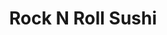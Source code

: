 ---
layout: place
title: "Rock N Roll Sushi"
permalink: /mississippi/hattiesburg/rock-n-roll-sushi.html
stateAbbr: MS
stateName: Mississippi
cityName: Hattiesburg
seo:
  name: "Rock N Roll Sushi"
  type: Restaurant
  links: null
description: "Looking for sushi in Hattiesburg, Mississippi? Check out Rock N Roll Sushi for a delightful Japanese dining experience. Enjoy a variety of sushi and other di..."
place_id: ChIJ5ZtnoRbfnIgRU4BO8o-Hrjo
photos:
  - name: >-
      places/ChIJ5ZtnoRbfnIgRU4BO8o-Hrjo/photos/AeeoHcK4hb3dSw96Zn-Fj0Tqfxp2hSbr6c5lJqAgLbXutkI5jKXsylC1Qc-Ap452KLBWLPfEi4j0Kd6sWEIu-aMJPWfOK5jnf9-RtCcys_u8fRjORKt90rV7QdNVE9TGiQMslnqALJEtt8x9SRVuNZdsmSrjjI17n5ezYi34CTaZLJjukp30Jdyuh1oaGRinKpXf2kG5qE4Xhl4xEgY3t00-p9BOqIRbZJuDJ0_MrZRk9tP5EwSrKyzdGoHuUpiXE4Sp7PJFIV2d5ZQV52Bwe6GjYEf0mINhuew8HwSETVU-s4sux0s73q4_WhqhO6Sh8808w7G6tG7lGbfVPohMSh6HAYM9DTuV5JcBMRkKfZIJLnDg1VCDGm1Cpcil2d1HfUFi9Yi223DV9GrQRMsLxEsXbCR8GynHGYLLG0OqGivoTLduag
    widthPx: 3456
    heightPx: 4608
    authorAttributions:
      - displayName: Michael Bogle
        uri: https://maps.google.com/maps/contrib/113385028726372050042
        photoUri: >-
          https://lh3.googleusercontent.com/a-/ALV-UjVCh5Y_yQcD-4y7bXDE4oQeJ4DHgkTs4NAFZkx-nVOCU064jmU=s100-p-k-no-mo
    flagContentUri: >-
      https://www.google.com/local/imagery/report/?cb_client=maps_api_places.places_api&image_key=!1e10!2sCIHM0ogKEICAgIDBreyJDw&hl=en-US
    googleMapsUri: >-
      https://www.google.com/maps/place//data=!3m4!1e2!3m2!1sCIHM0ogKEICAgIDBreyJDw!2e10!4m2!3m1!1s0x889cdf16a1679be5:0x3aae878ff24e8053
  - name: >-
      places/ChIJ5ZtnoRbfnIgRU4BO8o-Hrjo/photos/AeeoHcIzJ7ZsAEjaFaZXLANHGdpnYc08vx7f3oCdfydfWczF6fGWay_5OXwWhu1L3pzbX-t3Z0M4cog6BMtyeU9Y1-4BGR1ptenCANIUapgKI6AvYj73OVL3oqXVV6LSJOGJHs7sDqrKzVwqVfX0q8iacYxRoVhyGDW0_SMyQdqKplHfYok0vTc5V36eYVsUPwc987WDzoqlSUxQcrMPY8pXnNH6AWaOKbNVyXzJrNguDim8xkzWCGfRgPe17BgcVyFDLcq8A1onVum3ZKEILcND4p1g3NdIYEREG_4msLZrhmDhTw
    widthPx: 1084
    heightPx: 611
    authorAttributions:
      - displayName: Rock N Roll Sushi
        uri: https://maps.google.com/maps/contrib/116493561871867139182
        photoUri: >-
          https://lh3.googleusercontent.com/a-/ALV-UjX-yJG962GPYQ8gaGCcZNgqr5EvGswU2Orei6t3E2Z1S2QJ-DXa=s100-p-k-no-mo
    flagContentUri: >-
      https://www.google.com/local/imagery/report/?cb_client=maps_api_places.places_api&image_key=!1e10!2sAF1QipMYxpktAbBj313efhnrLSOrexwBtNJ8f9OLjbOx&hl=en-US
    googleMapsUri: >-
      https://www.google.com/maps/place//data=!3m4!1e2!3m2!1sAF1QipMYxpktAbBj313efhnrLSOrexwBtNJ8f9OLjbOx!2e10!4m2!3m1!1s0x889cdf16a1679be5:0x3aae878ff24e8053
  - name: >-
      places/ChIJ5ZtnoRbfnIgRU4BO8o-Hrjo/photos/AeeoHcL659RpfF9Rd5pZUdG7liBTZx_jOnXCYmva9Q7p0ZtWLlz6fvnQalFBDXFmu0dL8H61wUqFaBDEWe7tE_TpivjQFOBcAz86Vcgtu6bu_wFS_2rnG4_1pF2YRj2WcmY6evsKfQCaWx6uvy8huSlk-_D6bL7cvxL6YDe58cVp4Tz47aX7fynwm2Uqzl9IW0kjQpLAMW_IUnokcYXQLvelyjWOryQQLwdysbhu_oJjhN_Qej453j-PW112uhqpicD2FpBxt_n-mPvP4XvOWS5laz8tNNZzOo8Z8t-a4Ebywf5fug
    widthPx: 2000
    heightPx: 1333
    authorAttributions:
      - displayName: Rock N Roll Sushi
        uri: https://maps.google.com/maps/contrib/116493561871867139182
        photoUri: >-
          https://lh3.googleusercontent.com/a-/ALV-UjX-yJG962GPYQ8gaGCcZNgqr5EvGswU2Orei6t3E2Z1S2QJ-DXa=s100-p-k-no-mo
    flagContentUri: >-
      https://www.google.com/local/imagery/report/?cb_client=maps_api_places.places_api&image_key=!1e10!2sAF1QipNdoBzuEI2erts8uxcoYG9c351CYd2n9bG3qXGP&hl=en-US
    googleMapsUri: >-
      https://www.google.com/maps/place//data=!3m4!1e2!3m2!1sAF1QipNdoBzuEI2erts8uxcoYG9c351CYd2n9bG3qXGP!2e10!4m2!3m1!1s0x889cdf16a1679be5:0x3aae878ff24e8053
  - name: >-
      places/ChIJ5ZtnoRbfnIgRU4BO8o-Hrjo/photos/AeeoHcL51MCvy4Vs0qtKZL6EOTTVc8izhBZlIuFPMXk4pJyWtIwgG4NuKpHr8v8X0tAuJg4rpDAiZQWDw7v7bCrTDx1KGtYE3wD7JomayHS5YNUgVN2riHFJ9EVzCzPoRsEItO0GHCrzHFMSjqzHxsWI6c14mIXtx1niyBeG-zGTPHjpCSkezwA78GNozDSmm0CALkbMBq66fIzZSE9_PVHKfg3BYA_2ZR8Rx5xcfQ3xd58u8ZSWRNpwsKOPbamQxyzCKE0eRzs3yiueo72puNlsYCwfBZilrxVShH4ip3OrZiu2qRzzLFWDg_pnaEtby8XmdxqSdadn6pa8Qzt2J5LQ6L49rhZOs-iWv5uNzb72CEEkHCkygYVoNQtAvi2eZZanCySsC1x0ZnoyvFFmh19_Qp4yv2IpFo_QXveTaT8rGr0hFf4
    widthPx: 3599
    heightPx: 4800
    authorAttributions:
      - displayName: Alexander Fokin
        uri: https://maps.google.com/maps/contrib/115713065049845476830
        photoUri: >-
          https://lh3.googleusercontent.com/a-/ALV-UjVLdf2SCs0IifOl4CDXo8FZxvgoF9VE9tZyAAABhy8ED6XI3Vnn=s100-p-k-no-mo
    flagContentUri: >-
      https://www.google.com/local/imagery/report/?cb_client=maps_api_places.places_api&image_key=!1e10!2sCIHM0ogKEICAgIDB1u6PpQE&hl=en-US
    googleMapsUri: >-
      https://www.google.com/maps/place//data=!3m4!1e2!3m2!1sCIHM0ogKEICAgIDB1u6PpQE!2e10!4m2!3m1!1s0x889cdf16a1679be5:0x3aae878ff24e8053
  - name: >-
      places/ChIJ5ZtnoRbfnIgRU4BO8o-Hrjo/photos/AeeoHcIC63OXs8A9boE9K-HVNii2i5kL4BNZBylrPSIlMv2-za3Sr34MbCBlQj2nc7Y43hhBXpbPp4psMjAeIp8sqtgdi9Ar9seg7dLL3hfbinfyTIHFib12wBpyey-DDXxEwh5qUa8E4_3TL08bbtW7FrahL9_zM5sdTxs_DyVdQp3NfjtdRFsxB9fgsMtmV1nVml4TK_C962iLiO2q1E4l-dg4H_Lx9qubZQL5cmNZjha63klHWx8clEDkaZd0QaX75viU5vi9jBHnNPSOWE4Bgz_HdHw5FtQNkRnHNFUI1CURBg
    widthPx: 720
    heightPx: 481
    authorAttributions:
      - displayName: Rock N Roll Sushi
        uri: https://maps.google.com/maps/contrib/116493561871867139182
        photoUri: >-
          https://lh3.googleusercontent.com/a-/ALV-UjX-yJG962GPYQ8gaGCcZNgqr5EvGswU2Orei6t3E2Z1S2QJ-DXa=s100-p-k-no-mo
    flagContentUri: >-
      https://www.google.com/local/imagery/report/?cb_client=maps_api_places.places_api&image_key=!1e10!2sAF1QipP6ULfYjWTWqUtR20zXXEqVnplgSW3vHa2GWUsZ&hl=en-US
    googleMapsUri: >-
      https://www.google.com/maps/place//data=!3m4!1e2!3m2!1sAF1QipP6ULfYjWTWqUtR20zXXEqVnplgSW3vHa2GWUsZ!2e10!4m2!3m1!1s0x889cdf16a1679be5:0x3aae878ff24e8053
  - name: >-
      places/ChIJ5ZtnoRbfnIgRU4BO8o-Hrjo/photos/AeeoHcKowWp1Y2YZgghxCR0Cjj0qeha5ikGVAxUw2IwGb2MWipak505Gdbv4pNBbZFQMUrN8OIua11d7lP0SH7pknc5QbK0D1gU08xPhQmOWG9gUdKwi5yMi9YOXZSoJtgvEFwJDWcdS1AHu86JI0Ba9JVZBl6FnKNB7Xdm9YGhvJjLNDoA5PtdpnWjH-PRQpKoReqNBbf1mVdpDrCfd5EW5vbchEVYTMgQRmTzPgWgUNkhJ1AYTbBS7YN3XNb4m-gFLluJmlDY3K1VIILr2iY0bnFCa9AEVyxSz-SCMpkX8UcgaRr7vuqzDWNs56MNr4rtUwyxnZc3vfwAKPVf_dID8ynTXIZebv3lA8nVPNtOjozZ4g62TsOHCjCRV5-bQ1atfn0TScoffu74GU05O4JS22fp0fo09lXC63Uait9rjNOnXDP23
    widthPx: 4032
    heightPx: 3024
    authorAttributions:
      - displayName: Angela Picarella
        uri: https://maps.google.com/maps/contrib/106749447586769685096
        photoUri: >-
          https://lh3.googleusercontent.com/a/ACg8ocLChPvroYnYc6g0eKkFMeAs-uDGm0pv8jzVNR3EuoDB929YBA=s100-p-k-no-mo
    flagContentUri: >-
      https://www.google.com/local/imagery/report/?cb_client=maps_api_places.places_api&image_key=!1e10!2sCIHM0ogKEICAgMDIhP3JxgE&hl=en-US
    googleMapsUri: >-
      https://www.google.com/maps/place//data=!3m4!1e2!3m2!1sCIHM0ogKEICAgMDIhP3JxgE!2e10!4m2!3m1!1s0x889cdf16a1679be5:0x3aae878ff24e8053
  - name: >-
      places/ChIJ5ZtnoRbfnIgRU4BO8o-Hrjo/photos/AeeoHcK7eAeUeq-kAhuXOfiNlkPWf4amNEx1ajZASLcYNLzhiMawkNLMU6cm3I8BZL08WukBCKG208jf9HCJ3UN66nMikOC0JmuN5qrbspLi_9xB13xJCwVXcqc4V_T6N394S4W3qM9NyM2EZYLKzFRK4MYO1FJnohvQMk1xL6Ld_7mNFXSffFARJAv1ii--dTULpS99HkLIRolTKurYOHgXzcvHWZPGxvJ_94lCu_dqo78jIst0ICkIR-49E8Su-qr2iptIQelwfrjExvzhrYZMn9FqHL6KjyS6aIxvW1AGFg4rDXIinKaEWQULVxsbQJWq9NMAsbXevvCqUeiSWtIvMVmlKfJObNyW-KFpD6oTTg_TaNbG2xsrLY8IPaymkyhn5JJPtuZMRzoXOTCKnQyuPnGIlxaRncS_owtL3avrCvMn5LQ
    widthPx: 3000
    heightPx: 4000
    authorAttributions:
      - displayName: Billy R Stafford
        uri: https://maps.google.com/maps/contrib/106886550707682934185
        photoUri: >-
          https://lh3.googleusercontent.com/a-/ALV-UjX0HmNWOibCZl8FkPbyFfuBLT-4K3CRr3h3mdQ1GUUt-ANmw8Nc7w=s100-p-k-no-mo
    flagContentUri: >-
      https://www.google.com/local/imagery/report/?cb_client=maps_api_places.places_api&image_key=!1e10!2sCIHM0ogKEICAgIDf182P5wE&hl=en-US
    googleMapsUri: >-
      https://www.google.com/maps/place//data=!3m4!1e2!3m2!1sCIHM0ogKEICAgIDf182P5wE!2e10!4m2!3m1!1s0x889cdf16a1679be5:0x3aae878ff24e8053
  - name: >-
      places/ChIJ5ZtnoRbfnIgRU4BO8o-Hrjo/photos/AeeoHcK5PZnIQMNDF9HKo5uDE8PHZ8aCgHkFD8Ywter1j12R4ulJ-lfXyEr58K62Yf55aGQiS6b_attPBcLksDbPIBG91H1p7UYqzsaJ8NCIFagjj6qnWB4Xmd_WWFjf9npN86lhjyCSLdSUz3Ej6RQhUKzGeFNWSQ_3cSPzcCizfNsNa2-AjchpqpoW0x4PUSbJWkZLB9GJqvTXMBZcM2ay17X7Pi0vnIz-ypMAoBLYGwuIqgggVzBpMbD6hFqHnpjrEk7Kqi9bNNsKOlNluINEn1l1HJZz7xj0jwJIjZRdqwK51IVGlZTpW7ZuY8s-r7MdCoZbJ2vE5iR-IdwXMIZaeg73zHJPNCHE3bA5oJFl_3GitXAdAgzHl12PhELnF73qF8CZtk6f91oODlGna7aFKhIUQlzz9xxnvilwXphK18Vm1A
    widthPx: 4000
    heightPx: 3000
    authorAttributions:
      - displayName: Jenn Pearson
        uri: https://maps.google.com/maps/contrib/114139611014880287105
        photoUri: >-
          https://lh3.googleusercontent.com/a-/ALV-UjUukYyFIAFUGQbxvI8bXKH3Li0NIYhmC2Q0wPizhby38bdHmDmsOw=s100-p-k-no-mo
    flagContentUri: >-
      https://www.google.com/local/imagery/report/?cb_client=maps_api_places.places_api&image_key=!1e10!2sCIHM0ogKEICAgICx69PgKQ&hl=en-US
    googleMapsUri: >-
      https://www.google.com/maps/place//data=!3m4!1e2!3m2!1sCIHM0ogKEICAgICx69PgKQ!2e10!4m2!3m1!1s0x889cdf16a1679be5:0x3aae878ff24e8053
  - name: >-
      places/ChIJ5ZtnoRbfnIgRU4BO8o-Hrjo/photos/AeeoHcI6XPHOP8sg94_U4YyhIwgzI7hiI8HS4ZCMgwHS5PkD6KcYHAhBNPQzsDPaDBHEOPhIUQi-8zlrjh8TyHur6qRxtf_TKOs4IMfBhfrxgGOYlKI7ptQGCm65TimvP-Vx20GY9yVkrwE0wJg6iZ3vnyFYguXz1K1jJwfXL9mNwtwOJ0QwJMUWbAtCJTxAVVC7gEyrKYTDQj9VvbbyLEYQu8fcy4w7AYoUPIeNE0r3uOF9uEC6BPTmFa1kEHVCsR9P0CVfLdzxRZ7aZxVr_XntF4HRRozBvGr1F-s2wSBOmSvlAhJtv-1nskBjAKENPDBk0eZFfOtpt_PoF1LHt7jBbBHzRev17lFEiL3H0C6RSNAvdyvmIcdoKi3TNyxggXv2B4Y52akRxPz3w1bvwhmmAEvow4bUl5SP3AYuf-hiql1gPye7
    widthPx: 3060
    heightPx: 4080
    authorAttributions:
      - displayName: Jeremy Smith
        uri: https://maps.google.com/maps/contrib/108829999377035949410
        photoUri: >-
          https://lh3.googleusercontent.com/a/ACg8ocKIfmO2tqtats51FWES1LHrueN3s6C-TJJgALAQHEQ5R0wZOQ=s100-p-k-no-mo
    flagContentUri: >-
      https://www.google.com/local/imagery/report/?cb_client=maps_api_places.places_api&image_key=!1e10!2sCIHM0ogKEICAgID3rbvN5gE&hl=en-US
    googleMapsUri: >-
      https://www.google.com/maps/place//data=!3m4!1e2!3m2!1sCIHM0ogKEICAgID3rbvN5gE!2e10!4m2!3m1!1s0x889cdf16a1679be5:0x3aae878ff24e8053
  - name: >-
      places/ChIJ5ZtnoRbfnIgRU4BO8o-Hrjo/photos/AeeoHcITAAbJm1yKjKmum-EoyypAf6U6qnmiplQM_B0n1aBY0pAi4_O4axYYb9eU_OE9xsGzsB5UigH2e58fdwjGP0uWttninjtbk3ZLuk0F1m6pen-ukznaQB7GRFgRwgkH529KR1zkRdqZyyXIV_5IBARHlnX-U20eiKFGLxl_Zg7vjzVMMKGMBn6m9-qlimX7Gl3QvGbciwOXd44vkiTbA-GUyQJ6Z6c-cdXuWSsELxwZc0YS-J4SO-p2fQjdXKjoGpJtfzlfAguEz5SkfJivwFjskN8-65QtD7fndubwMzTZlsnBcQ7nEeVNjau_dxNTKKbAIZYJfEP03KrldEwqzrxSEf8LmMApCyzxdeineFE0p5KqIjRrYTPWNlLLA2cMXkb1uyUYphJpkmbfHOHng7ywsF_SHYZmdpVffvAezsXB_0RU
    widthPx: 4800
    heightPx: 2700
    authorAttributions:
      - displayName: Ryan Tiner
        uri: https://maps.google.com/maps/contrib/100337250993514235587
        photoUri: >-
          https://lh3.googleusercontent.com/a-/ALV-UjV2aN3mWVTO7YcDiZ0yMMU7jHgNtvE9XnvZH904bXsUqSMVEqjDlA=s100-p-k-no-mo
    flagContentUri: >-
      https://www.google.com/local/imagery/report/?cb_client=maps_api_places.places_api&image_key=!1e10!2sCIHM0ogKEICAgICE19ClwwE&hl=en-US
    googleMapsUri: >-
      https://www.google.com/maps/place//data=!3m4!1e2!3m2!1sCIHM0ogKEICAgICE19ClwwE!2e10!4m2!3m1!1s0x889cdf16a1679be5:0x3aae878ff24e8053
address: '3002 Hardy St Suite #110, Hattiesburg, MS 39401, USA'
street: '3002 Hardy St Suite #110'
city: Hattiesburg
state: MS
zip: '39401'
country: USA
neighborhood: null
latitude: '31.324505'
longitude: '-89.335447'
accessibility_options:
  wheelchairAccessibleParking: true
  wheelchairAccessibleEntrance: true
  wheelchairAccessibleRestroom: true
  wheelchairAccessibleSeating: true
business_status: OPERATIONAL
name: Rock N Roll Sushi
google_maps_links:
  directionsUri: >-
    https://www.google.com/maps/dir//''/data=!4m7!4m6!1m1!4e2!1m2!1m1!1s0x889cdf16a1679be5:0x3aae878ff24e8053!3e0
  placeUri: https://maps.google.com/?cid=4228466152462778451
  writeAReviewUri: >-
    https://www.google.com/maps/place//data=!4m3!3m2!1s0x889cdf16a1679be5:0x3aae878ff24e8053!12e1
  reviewsUri: >-
    https://www.google.com/maps/place//data=!4m4!3m3!1s0x889cdf16a1679be5:0x3aae878ff24e8053!9m1!1b1
  photosUri: >-
    https://www.google.com/maps/place//data=!4m3!3m2!1s0x889cdf16a1679be5:0x3aae878ff24e8053!10e5
primary_type: Sushi Restaurant
opening_hours:
  regular: null
  current: null
secondary_opening_hours:
  regular:
    weekdayDescriptions: null
    type: null
  current:
    weekdayDescriptions: null
    type: null
phone: null
price_level: null
price_range: null
rating: null
rating_count: 0
website: null
reviews: null
parking_options: null
payment_options: null
allow_dogs: null
curbside_pickup: null
delivery: null
dine_in: null
good_for_children: null
good_for_groups: null
good_for_sports: null
live_music: null
menu_for_children: null
outdoor_seating: null
reservable: null
restroom: null
serves_beer: null
serves_breakfast: null
serves_brunch: null
serves_cocktails: null
serves_coffee: null
serves_dinner: null
serves_dessert: null
serves_lunch: null
serves_vegetarian_food: null
serves_wine: null
takeout: null
summary: null

---